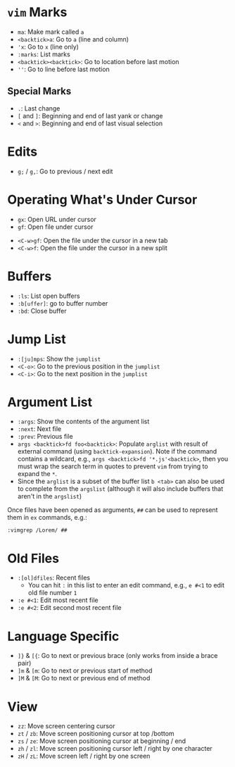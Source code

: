 # `vim` Marks

- `ma`: Make mark called `a`
- `<backtick>a`: Go to `a` (line and column)
- `'x`: Go to `x` (line only)
- `:marks`: List marks
- `<backtick><backtick>`: Go to location before last motion
- `''`: Go to line before last motion

## Special Marks

- `.`: Last change
- `[` and `]`: Beginning and end of last yank or change
- `<` and `>`: Beginning and end of last visual selection

# Edits

- `g;` / `g,`: Go to previous / next edit

# Operating What's Under Cursor

* `gx`: Open URL under cursor
* `gf`: Open file under cursor
- `<C-w>gf`:  Open the file under the cursor in a new tab
- `<C-w>f`:  Open the file under the cursor in a new split

# Buffers

- `:ls`: List open buffers
- `:b[uffer]`: go to buffer number 
- `:bd`: Close buffer

# Jump List

- `:[ju]mps`: Show the `jumplist`
- `<C-o>`: Go to the previous position in the `jumplist`
- `<C-i>`: Go to the next position in the `jumplist`

# Argument List

- `:args`: Show the contents of the argument list
- `:next`: Next file
- `:prev`: Previous file
- `args <backtick>fd foo<backtick>`: Populate `arglist` with result of external command (using `backtick-expansion`). Note if the command contains a wildcard, e.g., `args <backtick>fd '*.js'<backtick>`, then you must wrap the search term in quotes to prevent `vim` from trying to expand the `*`.
- Since the `arglist` is a subset of the buffer list `b <tab>` can also be used to complete from the `argslist` (although it will also include buffers that aren't in the `argslist`)

Once files have been opened as arguments, `##` can be used to represent them in `ex` commands, e.g.:

	:vimgrep /Lorem/ ##

# Old Files

- `:[ol]dfiles`: Recent files
    - You can hit `:` in this list to enter an edit command, e.g., `e #<1` to edit old file number `1`
- `:e #<1`: Edit most recent file
- `:e #<2`: Edit second most recent file

# Language Specific

- `]}` & `[{`: Go to next or previous brace (only works from inside a brace pair)
- `]m` & `[m`: Go to next or previous start of method
- `]M` & `[M`: Go to next or previous end of method

# View

- `zz`: Move screen centering cursor
- `zt` / `zb`: Move screen positioning cursor at top /bottom
- `zs` / `ze`: Move screen positioning cursor at beginning / end
- `zh` / `zl`: Move screen positioning cursor left / right by one character
- `zH` / `zL`: Move screen left / right by one screen

